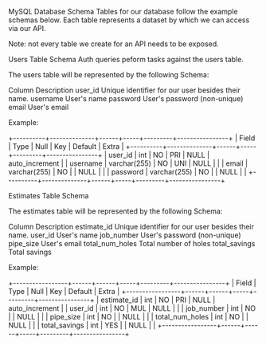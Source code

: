MySQL Database Schema
Tables for our database follow the example schemas below. Each table represents a dataset by which we can access via our API.

Note: not every table we create for an API needs to be exposed.

Users Table Schema
Auth queries peform tasks against the users table.

The users table will be represented by the following Schema:

Column	    Description
user_id	    Unique identifier for our user besides their name.
username	User's name
password	User's password (non-unique)
email       User's email

Example:

+----------+--------------+------+-----+---------+----------------+
| Field    | Type         | Null | Key | Default | Extra          |
+----------+--------------+------+-----+---------+----------------+
| user_id  | int          | NO   | PRI | NULL    | auto_increment |
| username | varchar(255) | NO   | UNI | NULL    |                |
| email    | varchar(255) | NO   |     | NULL    |                |
| password | varchar(255) | NO   |     | NULL    |                |
+----------+--------------+------+-----+---------+----------------+

Estimates Table Schema

The estimates table will be represented by the following Schema:

Column              Description
estimate_id	        Unique identifier for our user besides their name.
user_id	            User's name
job_number	        User's password (non-unique)
pipe_size           User's email
total_num_holes     Total number of holes
total_savings       Total savings

Example:

+-----------------+------+------+-----+---------+----------------+
| Field           | Type | Null | Key | Default | Extra          |
+-----------------+------+------+-----+---------+----------------+
| estimate_id     | int  | NO   | PRI | NULL    | auto_increment |
| user_id         | int  | NO   | MUL | NULL    |                |
| job_number      | int  | NO   |     | NULL    |                |
| pipe_size       | int  | NO   |     | NULL    |                |
| total_num_holes | int  | NO   |     | NULL    |                |
| total_savings   | int  | YES  |     | NULL    |                |
+-----------------+------+------+-----+---------+----------------+